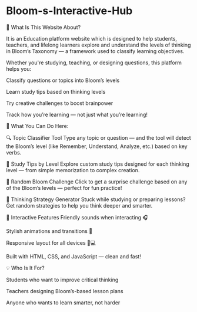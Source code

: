 # Bloom-s-Interactive-Hub
🎯 What Is This Website About?

It is an Education platform website which is designed to help students, teachers, and lifelong learners explore and understand the levels of thinking in Bloom’s Taxonomy — a framework used to classify learning objectives.

Whether you're studying, teaching, or designing questions, this platform helps you:

Classify questions or topics into Bloom’s levels

Learn study tips based on thinking levels

Try creative challenges to boost brainpower

Track how you’re learning — not just what you’re learning!

🧠 What You Can Do Here:

🔍 Topic Classifier Tool
Type any topic or question — and the tool will detect the Bloom’s level (like Remember, Understand, Analyze, etc.) based on key verbs.

📌 Study Tips by Level
Explore custom study tips designed for each thinking level — from simple memorization to complex creation.

🎲 Random Bloom Challenge
Click to get a surprise challenge based on any of the Bloom’s levels — perfect for fun practice!

🎯 Thinking Strategy Generator
Stuck while studying or preparing lessons? Get random strategies to help you think deeper and smarter.

🌈 Interactive Features
Friendly sounds when interacting 🎧

Stylish animations and transitions 🎨

Responsive layout for all devices 📱💻

Built with HTML, CSS, and JavaScript — clean and fast!

💡 Who Is It For?

Students who want to improve critical thinking

Teachers designing Bloom’s-based lesson plans

Anyone who wants to learn smarter, not harder
